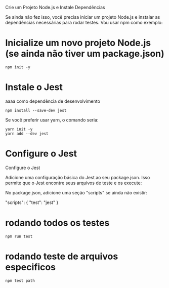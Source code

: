 Crie um Projeto Node.js e Instale Dependências

Se ainda não fez isso, você precisa iniciar um projeto Node.js e instalar as dependências necessárias para rodar testes. Vou usar npm como exemplo:

# Inicialize um novo projeto Node.js (se ainda não tiver um package.json)
```
npm init -y
```
# Instale o Jest

aaaa como dependência de desenvolvimento
```
npm install --save-dev jest
```
Se você preferir usar yarn, o comando seria:

```
yarn init -y
yarn add --dev jest
```

# Configure o Jest

Configure o Jest

Adicione uma configuração básica do Jest ao seu package.json. Isso permite que o Jest encontre seus arquivos de teste e os execute:

No package.json, adicione uma seção "scripts" se ainda não existir:

"scripts": {
  "test": "jest"
}


# rodando todos os testes

`npm run test`

# rodando teste de arquivos especificos

`npm test path`